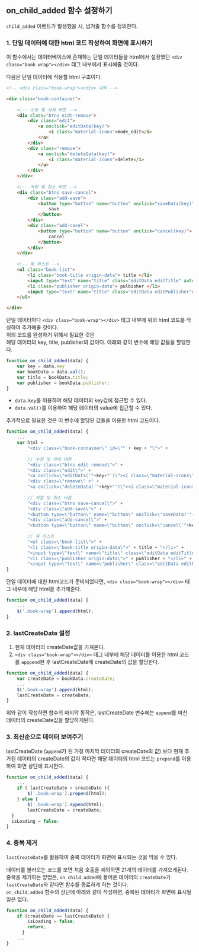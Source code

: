 ## on\_child\_added 함수 설정하기

`child_added` 이벤트가 발생했을 시, 넘겨줄 함수를 정의한다.  

### 1. 단일 데이터에 대한 html 코드 작성하여 화면에 표시하기
이 함수에서는 데이터베이스에 존재하는 단일 데이터들을 html에서 설정했던 `<div class="book-wrap"></div>` 태그 내부에서 표시해줄 것이다.

다음은 단일 데이터에 적용할 html 구조이다.

```html
<!-- <div class="book-wrap"></div> 내부 -->

<div class="book-container">
	
	<!-- 수정 및 삭제 버튼 -->
	<div class="btns eidt-remove">
		<div class="edit">
			<a onclick="editData(key)">
				<i class="material-icons">mode_edit</i>
			</a>
		</div>
		<div class="remove">
			<a onclick="deleteData(key)">
				<i class="material-icons">delete</i>
			</a>
		</div>
	</div>
	
	<!-- 저장 및 취소 버튼 -->
	<div class="btns save-cancel">
		<div class="add-save">
			<button type="button" name="button" onclick="saveData(key)">
				save
			</button>
		</div>
		<div class="add-cacel">
			<button type="button" name="button" onclick="cancel(key)">
				cancel
			</button>
		</div>
	</div>
	
	<!-- 북 리스트 -->
	<ul class="book-list">
		<li class="book-title origin-data"> title </li>
		<input type="text" name="title" class="editData editTitle" autofocus>
		<li class="publisher origin-data"> pulbisher </li>
		<input type="text" name="title" class="editData editPublisher">
	</ul>

</div>
```
단일 데이터마다 `<div class="book-wrap"></div>` 태그 내부에 위의 html 코드를 작성하여 추가해줄 것이다.   
위의 코드를 완성하기 위해서 필요한 것은  
해당 데이터의 key, title, publisher의 값이다. 
아래와 같이 변수에 해당 값들을 할당한다.

```javascript
function on_child_added(data) {
	var key = data.key
	var bookData = data.val();
	var title = bookData.title;
	var publisher = bookData.publisher;
}
```

- `data.key`를 이용하여 해당 데이터의 key값에 접근할 수 있다.  
- `data.val()`를 이용하여 해당 데이터의 value에 접근할 수 있다.

추가적으로 필요한 것은 이 변수에 할당된 값들을 이용한 html 코드이다.

```javascript
function on_child_added(data) {
	...
	var html = 
		"<div class=\"book-container\" id=\"" + key + "\">" +
		
		// 수정 및 삭제 버튼
		"<div class=\"btns edit-remove\">" +
		"<div class=\"edit\">" +
		"<a onclick=\"editData('"+key+"')\"><i class=\"material-icons\">mode_edit</i></a>" + "</div>" +
		"<div class=\"remove\" >" +
		"<a onclick=\"deleteData('"+key+"')\"><i class=\"material-icons\">delete</i></a>" + "</div>" +  "</div>" +
		
		// 저장 및 취소 버튼
		"<div class=\"btns save-cancel\">" +
		"<div class=\"add-save\">" +
		"<button type=\"button\" name=\"button\" onclick=\"saveData('"+key+"')\">save</button>" + "</div>" +
		"<div class=\"add-cancel\">" +
		"<button type=\"button\" name=\"button\" onclick=\"cancel('"+key+"')\">cancel</button>" + "</div>" + "</div>" +
		
		// 북 리스트
		"<ul class=\"book-list\">" +
		"<li class=\"book-title origin-data\">" + title + "</li>" +
		"<input type=\"text\" name=\"title\" class=\"editData editTitle\" autofocus>"+
		"<li class=\"publisher origin-data\">" + publisher + "</li>" +
		"<input type=\"text\" name=\"publisher\" class=\"editData editPublisher\">"+ "</ul>" + "</div>";
}
```

단일 데이터에 대한 html코드가 준비되었다면, `<div class="book-wrap"></div>` 태그 내부에 해당 html을 추가해준다.

```javascript
function on_child_added(data) {
	...
	$('.book-wrap').append(html);
}
```
### 2. lastCreateDate 설정
1. 현재 데이터의 createDate값을 가져온다. 
2. `<div class="book-wrap"></div>` 태그 내부에  해당 데이터를 이용한 html 코드를 `apppend`한 후 lastCreateDate에 createDate의 값을 할당한다.

```javascript
function on_child_added(data) {
	var createDate = bookData.createDate;
	...
	$('.book-wrap').append(html);
	lastCreateDate = createDate;
}
```
위와 같이 작성하면 함수의 마지막 동작은, lastCreateDate 변수에는 `append`를 마친 데이터의 createDate값을 할당하게된다.

### 3. 최신순으로 데이터 보여주기
lastCreateDate (`append`가 된 가장 마지막 데이터의 createDate의 값) 보다 현재 추가된 데이터의 createDate의 값이 작다면 해당 데이터의 html 코드는 `prepend`를 이용하여 화면 상단에 표시한다.

```javascript
function on_child_added(data) {
	...
	if ( lastCreateDate > createDate ){
		$('.book-wrap').prepend(html);
	} else {
		$('.book-wrap').append(html);
		lastCreateDate = createDate;
  }
  isLoading = false;
}
```

### 4. 중복 제거
`lastCreateDate`를 활용하여 중복 데이터가 화면에 표시되는 것을 막을 수 있다.

데이터를 불러오는 코드를 보면 처음 호출을 제외하면 21개의 데이터를 가져오게된다. 
중복을 제거하는 방법은, `on_child_added`에 들어온 데이터의 `createDate`가 `lastCreateDate`와 같다면 함수를 종료하게 하는 것이다.  
`on_child_added` 함수의 상단에 아래와 같이 작성하면, 중복된 데이터가 화면에 표시될 일은 없다. 

```javascript
function on_child_added(data) {
	if (createDate == lastCreateDate) {
	    isLoading = false;
	    return;
	  }
	...
}
```



